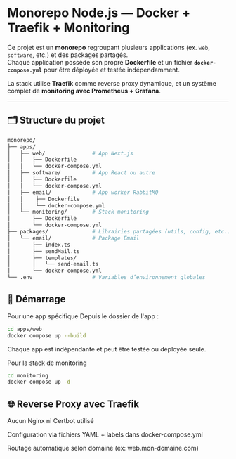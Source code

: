 # Monorepo Node.js — Docker + Traefik + Monitoring

Ce projet est un **monorepo** regroupant plusieurs applications (ex. `web`, `software`, etc.) et des packages partagés.  
Chaque application possède son propre **Dockerfile** et un fichier **`docker-compose.yml`** pour être déployée et testée indépendamment.

La stack utilise **Traefik** comme reverse proxy dynamique, et un système complet de **monitoring avec Prometheus + Grafana**.

---

## 🗂️ Structure du projet

```bash
monorepo/
├── apps/
│   ├── web/               # App Next.js
│   │   ├── Dockerfile
│   │   └── docker-compose.yml
│   ├── software/          # App React ou autre
│   │   ├── Dockerfile
│   │   └── docker-compose.yml
│   ├── email/             # App worker RabbitMQ
│   │    ├── Dockerfile
│   │    └── docker-compose.yml
│   └── monitoring/        # Stack monitoring
│       ├── Dockerfile
│       └── docker-compose.yml
├── packages/              # Librairies partagées (utils, config, etc.)
│   └── email/             # Package Email
│       ├── index.ts
│       ├── sendMail.ts
│       ├── templates/
│       │   └── send-email.ts
│       └── docker-compose.yml
└── .env                   # Variables d’environnement globales
```

## 🚀 Démarrage
Pour une app spécifique
Depuis le dossier de l'app :

```bash
cd apps/web
docker compose up --build
```
Chaque app est indépendante et peut être testée ou déployée seule.

Pour la stack de monitoring

```bash
cd monitoring
docker compose up -d
```

## 🌐 Reverse Proxy avec Traefik
Aucun Nginx ni Certbot utilisé

Configuration via fichiers YAML + labels dans docker-compose.yml

Routage automatique selon domaine (ex: web.mon-domaine.com)